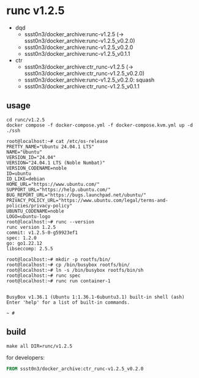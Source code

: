 # runc v1.2.5

* dqd
    * ssst0n3/docker_archive:runc-v1.2.5 (-> ssst0n3/docker_archive:runc-v1.2.5_v0.2.0)
    * ssst0n3/docker_archive:runc-v1.2.5_v0.2.0
    * ssst0n3/docker_archive:runc-v1.2.5_v0.1.1
* ctr
    * ssst0n3/docker_archive:ctr_runc-v1.2.5 (-> ssst0n3/docker_archive:ctr_runc-v1.2.5_v0.2.0)
    * ssst0n3/docker_archive:runc-v1.2.5_v0.2.0: squash
    * ssst0n3/docker_archive:ctr_runc-v1.2.5_v0.1.1

## usage

```shell
cd runc/v1.2.5
docker compose -f docker-compose.yml -f docker-compose.kvm.yml up -d
./ssh
```

```shell
root@localhost:~# cat /etc/os-release
PRETTY_NAME="Ubuntu 24.04.1 LTS"
NAME="Ubuntu"
VERSION_ID="24.04"
VERSION="24.04.1 LTS (Noble Numbat)"
VERSION_CODENAME=noble
ID=ubuntu
ID_LIKE=debian
HOME_URL="https://www.ubuntu.com/"
SUPPORT_URL="https://help.ubuntu.com/"
BUG_REPORT_URL="https://bugs.launchpad.net/ubuntu/"
PRIVACY_POLICY_URL="https://www.ubuntu.com/legal/terms-and-policies/privacy-policy"
UBUNTU_CODENAME=noble
LOGO=ubuntu-logo
root@localhost:~# runc --version
runc version 1.2.5
commit: v1.2.5-0-g59923ef1
spec: 1.2.0
go: go1.22.12
libseccomp: 2.5.5
```

```shell
root@localhost:~# mkdir -p rootfs/bin/
root@localhost:~# cp /bin/busybox rootfs/bin/
root@localhost:~# ln -s /bin/busybox rootfs/bin/sh
root@localhost:~# runc spec
root@localhost:~# runc run container-1


BusyBox v1.36.1 (Ubuntu 1:1.36.1-6ubuntu3.1) built-in shell (ash)
Enter 'help' for a list of built-in commands.

~ # 
```

## build

```shell
make all DIR=runc/v1.2.5
```

for developers:

```dockerfile
FROM ssst0n3/docker_archive:ctr_runc-v1.2.5_v0.2.0
```